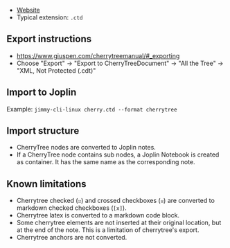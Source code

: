 - [Website](https://www.giuspen.net/cherrytree/)
- Typical extension: `.ctd`

## Export instructions

- <https://www.giuspen.com/cherrytreemanual/#_exporting>
- Choose "Export" -> "Export to CherryTreeDocument" -> "All the Tree" -> "XML, Not Protected (.cdt)"

## Import to Joplin

Example: `jimmy-cli-linux cherry.ctd --format cherrytree`

## Import structure

- CherryTree nodes are converted to Joplin notes.
- If a CherryTree node contains sub nodes, a Joplin Notebook is created as container. It has the same name as the corresponding note.

## Known limitations

- Cherrytree checked (`☑`) and crossed checkboxes (`☒`) are converted to markdown checked checkboxes (`[x]`).
- Cherrytree latex is converted to a markdown code block.
- Some cherrytree elements are not inserted at their original location, but at the end of the note. This is a limitation of cherrytree's export.
- Cherrytree anchors are not converted.
